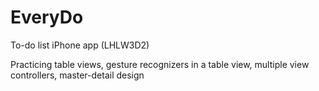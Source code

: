 # EveryDo
To-do list iPhone app (LHLW3D2)

Practicing table views, gesture recognizers in a table view, multiple view controllers, master-detail design
